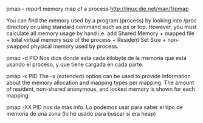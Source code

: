 pmap - report memory map of a process
http://linux.die.net/man/1/pmap

You can find the memory used by a program (process) by looking into /proc directory or using standard command such as ps or top. However, you must calculate all memory usage by hand i.e. add Shared Memory + mapped file + total virtual memory size of the process + Resident Set Size + non-swapped physical memory used by process.

pmap -d PID
Nos dice donde esta cada kilobyte de la memoria que está usando el proceso, y que tiene cargada en cada parte.

pmap -x PID
The -x (extended) option can be used to provide information about the memory allocation and mapping types per mapping. The amount of resident, non-shared anonymous, and locked memory is shown for each mapping:

pmap -XX PID
  nos da más info. Lo podemos usar para saber el tipo de memoria de una zona (lo he usado para buscar si era heap)



